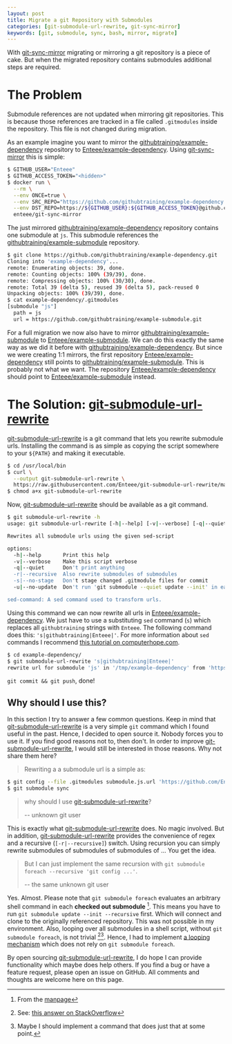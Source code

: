 ```yaml
---
layout: post
title: Migrate a git Repository with Submodules
categories: [git-submodule-url-rewrite, git-sync-mirror]
keywords: [git, submodule, sync, bash, mirror, migrate]
---
```


With [git-sync-mirror] migrating or mirroring a git repository is a piece of
cake. But when the migrated repository contains submodules additional steps are
required.

# The Problem

Submodule references are not updated when mirroring git repositories. This is
because those references are tracked in a file called `.gitmodules` inside the
repository. This file is not changed during migration.

As an example imagine you want to mirror the [githubtraining/example-dependency]
repository to [Enteee/example-dependency]. Using [git-sync-mirror] this is simple:

```sh
$ GITHUB_USER="Enteee"
$ GITHUB_ACCESS_TOKEN="<hidden>"
$ docker run \
  --rm \
  --env ONCE=true \
  --env SRC_REPO="https://github.com/githubtraining/example-dependency.git" \
  --env DST_REPO=https://${GITHUB_USER}:${GITHUB_ACCESS_TOKEN}@github.com/Enteee/example-dependency.git \
  enteee/git-sync-mirror
```

The just mirrored [githubtraining/example-dependency] repository contains one
submodule at `js`. This submodule references the [githubtraining/example-submodule]
repository.

```sh
$ git clone https://github.com/githubtraining/example-dependency.git
Cloning into 'example-dependency'...
remote: Enumerating objects: 39, done.
remote: Counting objects: 100% (39/39), done.
remote: Compressing objects: 100% (30/30), done.
remote: Total 39 (delta 5), reused 39 (delta 5), pack-reused 0
Unpacking objects: 100% (39/39), done.
$ cat example-dependency/.gitmodules
[submodule "js"]
  path = js
  url = https://github.com/githubtraining/example-submodule.git
````

For a full migration we now also have to mirror [githubtraining/example-submodule]
to [Enteee/example-submodule]. We can do this exactly the same way as we did it
before with [githubtraining/example-dependency]. But since we were creating 1:1
mirrors, the first repository [Enteee/example-dependency] still points to
[githubtraining/example-submodule]. This is probably not what we want. The
repository [Enteee/example-dependency] should point to [Enteee/example-submodule]
instead.

# The Solution: [git-submodule-url-rewrite]

[git-submodule-url-rewrite] is a git command that lets you rewrite submodule
urls. Installing the command is as simple as copying the script somewhere to
your `${PATH}` and making it executable.

```sh
$ cd /usr/local/bin
$ curl \
  --output git-submodule-url-rewrite \
  https://raw.githubusercontent.com/Enteee/git-submodule-url-rewrite/master/git-submodule-url-rewrite
$ chmod a+x git-submodule-url-rewrite
```

Now, [git-submodule-url-rewrite] should be available as a git command.

```sh
$ git submodule-url-rewrite -h
usage: git submodule-url-rewrite [-h|--help] [-v|--verbose] [-q|--quiet] [-r|--recursive] [-s|--no-stage] [-u|--no-update] sed-command

Rewrites all submodule urls using the given sed-script

options:
  -h|--help       Print this help
  -v|--verbose    Make this script verbose
  -q|--quiet      Don't print anything
  -r|--recursive  Also rewrite submodules of submodules
  -s|--no-stage   Don't stage changed .gitmodule files for commit
  -u|--no-update  Don't run 'git submodule --quiet update --init' in each submodule

sed-command: A sed command used to transform urls.
```

Using this command we can now rewrite all urls in [Enteee/example-dependency].
We just have to use a substituting `sed` command (`s`) which replaces all
`githubtraining` strings with `Enteee`. The following command does this:
`'s|githubtraining|Enteee|'`. For more information about `sed` commands I
recommend [this tutorial on computerhope.com](https://www.computerhope.com/unix/used.htm).

```sh
$ cd example-dependency/
$ git submodule-url-rewrite 's|githubtraining|Enteee|'
rewrite url for submodule 'js' in '/tmp/example-dependency' from 'https://github.com/githubtraining/example-submodule.git' to 'https://github.com/Enteee/example-submodule.git'
```

`git commit && git push`, done!

## Why should I use this?

In this section I try to answer a few common questions. Keep in mind that
[git-submodule-url-rewrite] is a very simple `git` command which I found useful
in the past. Hence, I decided to open source it. Nobody forces you to use it.
If you find good reasons not to, then don't. In order to improve
[git-submodule-url-rewrite], I would still be interested in those reasons.
Why not share them here?

> Rewriting a a submodule url is a simple as:
```sh
$ git config --file .gitmodules submodule.js.url 'https://github.com/Enteee/example-submodule.git'
$ git submodule sync
```
> why should I use [git-submodule-url-rewrite]?
>
> -- unknown git user

This is exactly what [git-submodule-url-rewrite] does. No magic involved. But
in addition, [git-submodule-url-rewrite] provides the convenience of regex
and a recursive (`[-r|--recursive]`) switch. Using recursion you can simply rewrite submodules
of submodules of submodules of ... You get the idea.

> But I can just implement the same recursion with
`git submodule foreach --recursive 'git config ...'`.
>
> -- the same unknown git user

Yes. Almost. Please note that `git submodule foreach` evaluates an arbitrary
shell command in each **checked out submodule** [^1]. This means you have to run
`git submodule update --init --recursive` first. Which will connect and clone
to the originally referenced repository. This was not possible in my environment.
Also, looping over all submodules in a shell script, without `git submodule foreach`,
is not trivial [^2][^3]. Hence, I had to implement [a looping mechanism](https://github.com/Enteee/git-submodule-url-rewrite/blob/3d52c605330bebe48c5373fcb5b13dfe8e2264c0/git-submodule-url-rewrite#L109) which does
not rely on `git submodule foreach`.

By open sourcing [git-submodule-url-rewrite], I do hope I can provide functionality
which maybe does help others. If you find a bug or have a feature request, please
open an issue on GitHub. All comments and thoughts are welcome here on this page.


[^1]: From the [manpage](https://git-scm.com/docs/git-submodule#Documentation/git-submodule.txt-foreach--recursiveltcommandgt)
[^2]: See: [this answer on StackOverflow](https://stackoverflow.com/questions/12641469/list-submodules-in-a-git-repository/56912913#56912913)
[^3]: Maybe I should implement a command that does just that at some point.

[git-sync-mirror]:https://hub.docker.com/r/enteee/git-sync-mirror
[githubtraining/example-dependency]:https://github.com/githubtraining/example-dependency.git
[githubtraining/example-submodule]:https://github.com/githubtraining/example-submodule/tree/c3c588713233609f5bbbb2d9e7f3fb4a660f3f72
[Enteee/example-dependency]:https://github.com/Enteee/example-dependency.git
[Enteee/example-submodule]:https://github.com/Enteee/example-submodule.git

[git-submodule-url-rewrite]:https://github.com/Enteee/git-submodule-url-rewrite
